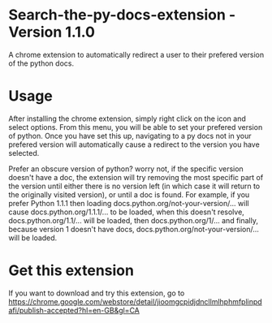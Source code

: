 # Search-the-py-docs-extension - Version 1.1.0
A chrome extension to automatically redirect a user to their prefered version of the python docs.


# Usage
After installing the chrome extension, simply right click on the icon and select options. From this menu, you will be able to set your prefered version of python. Once you have set this up, navigating to a py docs not in your prefered version will automatically cause a redirect to the version you have selected. 

Prefer an obscure version of python? worry not, if the specific version doesn't have a doc, the extension will try removing the most specific part of the version until either there is no version left (in which case it will return to the originally visited version), or until a doc is found. For example, if you prefer Python 1.1.1 then loading docs.python.org/not-your-version/... will cause docs.python.org/1.1.1/... to be loaded, when this doesn't resolve, docs.python.org/1.1/... will be loaded, then docs.python.org/1/... and finally, because version 1 doesn't have docs, docs.python.org/not-your-version/... will be loaded.


# Get this extension
If you want to download and try this extension, go to https://chrome.google.com/webstore/detail/jioomgcpidjdncllmlhphmfplinpdafi/publish-accepted?hl=en-GB&gl=CA
